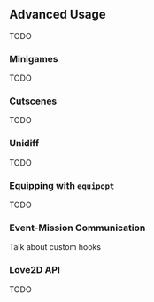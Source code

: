 ## Advanced Usage

TODO

### Minigames

TODO

### Cutscenes

TODO

### Unidiff

TODO

### Equipping with `equipopt`

TODO

### Event-Mission Communication

Talk about custom hooks

### Love2D API

TODO
